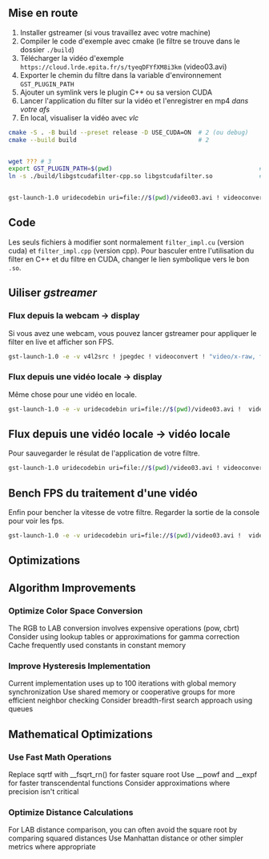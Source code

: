 

## Mise en route

1. Installer gstreamer (si vous travaillez avec votre machine)
2. Compiler le code d'exemple avec cmake (le filtre se trouve dans le dossier ``./build``)
3. Télécharger la vidéo d'exemple ``https://cloud.lrde.epita.fr/s/tyeqDFYfXM8i3km`` (video03.avi)
4. Exporter le chemin du filtre dans la variable d'environnement ``GST_PLUGIN_PATH``
5. Ajouter un symlink vers le plugin C++ ou sa version CUDA
6. Lancer l'application du filter sur la vidéo et l'enregistrer en mp4 *dans votre afs*
7. En local, visualiser la vidéo avec *vlc*


```sh
cmake -S . -B build --preset release -D USE_CUDA=ON  # 2 (ou debug)
cmake --build build                                  # 2


wget ??? # 3
export GST_PLUGIN_PATH=$(pwd)                                         # 4
ln -s ./build/libgstcudafilter-cpp.so libgstcudafilter.so             # 5


gst-launch-1.0 uridecodebin uri=file://$(pwd)/video03.avi ! videoconvert ! "video/x-raw, format=(string)RGB" ! cudafilter ! videoconvert ! video/x-raw, format=I420 ! x264enc ! mp4mux ! filesink location=output.mp4 #5
```

## Code

Les seuls fichiers à modifier sont normalement ``filter_impl.cu`` (version cuda) et ``filter_impl.cpp`` (version cpp). Pour basculer entre l'utilisation du filter en C++ et du filtre en CUDA, changer le lien symbolique vers le bon ``.so``.


## Uiliser *gstreamer*

### Flux depuis la webcam -> display

Si vous avez une webcam, vous pouvez lancer gstreamer pour appliquer le filter en live et afficher son FPS.

```sh
gst-launch-1.0 -e -v v4l2src ! jpegdec ! videoconvert ! "video/x-raw, format=(string)RGB" ! cudafilter ! videoconvert ! fpsdisplaysink
```

### Flux depuis une vidéo locale -> display

Même chose pour une vidéo en locale.

```sh
gst-launch-1.0 -e -v uridecodebin uri=file://$(pwd)/video03.avi !  videoconvert ! "video/x-raw, format=(string)RGB" ! cudafilter ! videoconvert ! fpsdisplaysink
```

## Flux depuis une vidéo locale -> vidéo locale

Pour sauvegarder le résulat de l'application de votre filtre.

```sh
gst-launch-1.0 uridecodebin uri=file://$(pwd)/video03.avi ! videoconvert ! "video/x-raw, format=(string)RGB" ! cudafilter ! videoconvert ! video/x-raw, format=I420 ! x264enc ! mp4mux ! filesink location=output.mp4
```


## Bench FPS du traitement d'une vidéo

Enfin pour bencher la vitesse de votre filtre. Regarder la sortie de la console pour voir les fps. 

```sh
gst-launch-1.0 -e -v uridecodebin uri=file://$(pwd)/video03.avi !  videoconvert ! "video/x-raw, format=(string)RGB" ! cudafilter ! videoconvert ! fpsdisplaysink video-sink=fakesink sync=false
```

## Optimizations

## Algorithm Improvements
### Optimize Color Space Conversion

The RGB to LAB conversion involves expensive operations (pow, cbrt)
Consider using lookup tables or approximations for gamma correction
Cache frequently used constants in constant memory

### Improve Hysteresis Implementation

Current implementation uses up to 100 iterations with global memory synchronization
Use shared memory or cooperative groups for more efficient neighbor checking
Consider breadth-first search approach using queues

## Mathematical Optimizations
### Use Fast Math Operations

Replace sqrtf with __fsqrt_rn() for faster square root
Use __powf and __expf for faster transcendental functions
Consider approximations where precision isn't critical

### Optimize Distance Calculations

For LAB distance comparison, you can often avoid the square root by comparing squared distances
Use Manhattan distance or other simpler metrics where appropriate
